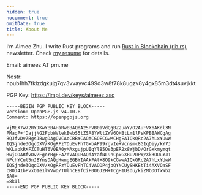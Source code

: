 ```yaml
---
hidden: true
nocomment: true
omitDate: true
title: About Me
---
```


I’m Aimee Zhu.
I write Rust programs and run [Rust in Blockchain (rib.rs)][rib] newsletter.
Check [my resume](/resume) for details.

Email: aimeez AT pm.me

Nostr: npub1hh7fklzdgkujg7qv3vvayvc499d3w8f78k8ugzv8y4gx85m3dt4suvjkkt

[rib]: https://rustinblockchain.org


PGP Key: https://impl.dev/keys/aimeez.asc

```
-----BEGIN PGP PUBLIC KEY BLOCK-----
Version: OpenPGP.js v4.10.8
Comment: https://openpgpjs.org

xjMEX7w72RYJKwYBBAHaRw8BAQdA25PVB0aVdQgBZ2uaY/O2AuFVXoAKdl3N
PMaqP+fDajjNG2FpbWVlekBwbS5tZSA8YWltZWV6QHBtLm1lPsKPBBAWCgAg
BQJfvDvZBgsJBwgDAgQVCAoCBBYCAQACGQECGwMCHgEAIQkQRc2A7hLxYUwW
IQSjnde3OqcDXV/KOgRFzYDuEvFhTGxbAP99rgvIe+Vcnsmc8G1qDiy/kY7J
WKLapkRKFZCTuHT6VQEA0yMAxgujpUIqYlB5Qe3pER2x8WjbD/OrGxkmymqt
RwjOOARfvDvZEgorBgEEAZdVAQUBAQdAYafNL9nCpxGXRu2DPW/Xk3OUuYJ1
NPchYCul5nJBYnsDAQgHwngEGBYIAAkFAl+8O9kCGwwAIQkQRc2A7hLxYUwW
IQSjnde3OqcDXV/KOgRFzYDuEvFhTC4VAQDP4jbQYNCUySHKEtTi4AXVQaSF
cBOJ4IbPvxO1e1lWVwD/TUlhcE9fCiF0O6J2H+TCgH1Usdu/kiZMbDOfxWbz
SA8=
=8kIl
-----END PGP PUBLIC KEY BLOCK-----
```

